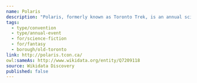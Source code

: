 ```yaml
---
name: Polaris
description: "Polaris, formerly known as Toronto Trek, is an annual science fiction and fantasy convention held in Toronto, Ontario, Canada. Founded in 1986, it celebrates science fiction, fantasy, and related fandoms through panels, guests, workshops, and community events."
tags:
  - type/convention
  - type/annual-event
  - for/science-fiction
  - for/fantasy
  - borough/old-toronto
link: http://polaris.tcon.ca/
owl:sameAs: http://www.wikidata.org/entity/Q7209118
source: Wikidata Discovery
published: false
---
```


<!-- deprecated -->
